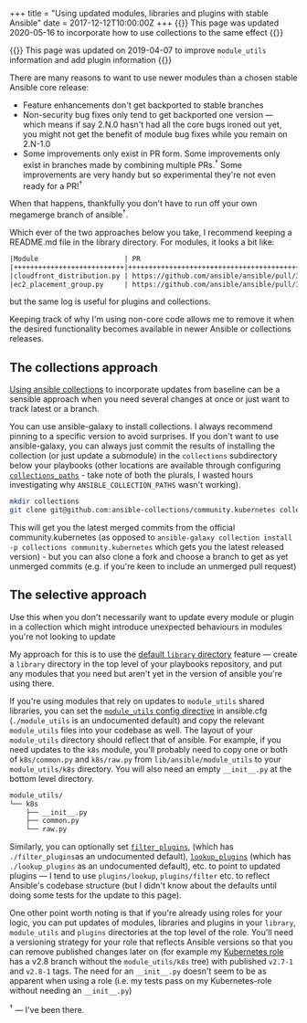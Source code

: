 +++
title = "Using updated modules, libraries and plugins with stable Ansible"
date = 2017-12-12T10:00:00Z
+++
{{<alert class="info">}}
This page was updated 2020-05-16 to incorporate how to use collections to the
same effect
{{</alert>}}

{{<alert>}}
This page was updated on 2019-04-07 to improve `module_utils` information and
add plugin information
{{</alert>}}

There are many reasons to want to use newer modules than a chosen
stable Ansible core release:

* Feature enhancements don't get backported to stable branches
* Non-security bug fixes only tend to get backported one version &mdash;
  which means if say 2.N.0 hasn't had all the core bugs ironed out yet,
  you might not get the benefit of module bug fixes while you remain on
  2.N-1.0
* Some improvements only exist in PR form. Some improvements only exist
  in branches made by combining multiple PRs.<sup>&dagger;</sup> Some improvements are very
  handy but so experimental they're not even ready for a PR!<sup>&dagger;</sup>

When that happens, thankfully you don't have to run off your own megamerge
branch of ansible<sup>&dagger;</sup>. 

Which ever of the two approaches below you take, I recommend keeping
a README.md file in the library directory. For modules, it looks a bit like:

```txt
|Module                     | PR                                            | Notes           |
|+++++++++++++++++++++++++++|+++++++++++++++++++++++++++++++++++++++++++++--|+++++++++++++++--|
|cloudfront_distribution.py | https://github.com/ansible/ansible/pull/31284 | Unmerged        |
|ec2_placement_group.py     | https://github.com/ansible/ansible/pull/33139 | Available in 2.5|
```
but the same log is useful for plugins and collections.

Keeping track of why I'm using non-core code allows me to remove it when the desired functionality
becomes available in newer Ansible or collections releases.

## The collections approach

[Using ansible collections](https://docs.ansible.com/ansible/latest/user_guide/collections_using.html)
to incorporate updates from baseline can be a sensible approach when you need
several changes at once or just want to track latest or a branch.

You can use ansible-galaxy to install collections. I always recommend pinning to
a specific version to avoid surprises. If you don't want to use ansible-galaxy,
you can always just commit the results of installing
the collection (or just update a submodule) in the `collections` subdirectory
below your playbooks (other locations are available through configuring
[`collections_paths`](https://docs.ansible.com/ansible/latest/reference_appendices/config.html#collections-paths) -
take note of both the plurals, I wasted hours investigating why `ANSIBLE_COLLECTION_PATHS` wasn't working).

```sh
mkdir collections
git clone git@github.com:ansible-collections/community.kubernetes collections/community.kubernetes
```

This will get you the latest merged commits from the official community.kubernetes
(as opposed to `ansible-galaxy collection install -p collections community.kubernetes` which
gets you the latest released version) - but you can also clone a fork and choose a
branch to get as yet unmerged commits (e.g. if you're keen to include an unmerged pull
request)

## The selective approach

Use this when you don't necessarily want to update every module or plugin in a collection
which might introduce unexpected behaviours in modules you're not looking to update

My approach for this is to use the [default `library`
directory](https://docs.ansible.com/ansible/latest/reference_appendices/config.html#default-module-path)
feature &mdash;
create a `library` directory in the top level of your playbooks repository,
and put any modules that you need but aren't yet in the version of ansible
you're using there.

If you're using modules that rely on updates to `module_utils` shared libraries, you can  set
the [`module_utils` config directive](https://docs.ansible.com/ansible/latest/reference_appendices/config.html#default-module-utils-path)
in ansible.cfg (`./module_utils` is an undocumented default) and copy the relevant `module_utils` files into your codebase as well.
The layout of your `module_utils`
directory should reflect that of ansible. For example, if you need updates to the `k8s` module, you'll probably
need to copy one or both of `k8s/common.py` and `k8s/raw.py` from `lib/ansible/module_utils` to your
`module_utils/k8s` directory. You will also need an empty `__init__.py` at the bottom level directory.

```sh
module_utils/
└── k8s
    ├── __init__.py
    ├── common.py
    └── raw.py
```

Similarly, you can optionally set [`filter_plugins`](https://docs.ansible.com/ansible/latest/reference_appendices/config.html#default-filter-plugin-path),
(which has `./filter_plugins`as an undocumented default),
[`lookup_plugins`](https://docs.ansible.com/ansible/latest/reference_appendices/config.html#default-lookup-plugin-path)
(which has `./lookup_plugins` as an undocumented default),
etc. to point to updated plugins &mdash; I tend to use `plugins/lookup`, `plugins/filter` etc. to reflect Ansible's codebase structure (but
I didn't know about the defaults until doing some tests for the update to this page).

One other point worth noting is that if you're already using roles for your logic, you can put updates of modules, libraries
and plugins in your `library`, `module_utils` and `plugins` directories at the top level of the role.
You'll need a versioning strategy for your role that reflects Ansible versions so that you can remove published changes
later on (for example my [Kubernetes role](https://github.com/willthames/ansible-role-kube-resource)
has a v2.8 branch without the `module_utils/k8s` tree) with published `v2.7-1` and `v2.8-1` tags. The need for an `__init__.py` doesn't
seem to be as apparent when using a role (i.e. my tests pass on my Kubernetes-role without needing an `__init__.py`)

<sup>&dagger;</sup> &mdash; I've been there.
